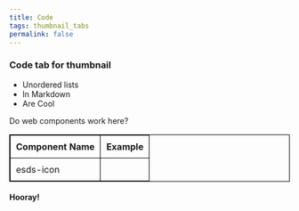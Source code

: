 ```yaml
---
title: Code
tags: thumbnail_tabs
permalink: false
---
```


### Code tab for thumbnail

- Unordered lists
- In Markdown
- Are Cool

Do web components work here?

<style>
  table {
    border: solid 1px black;
    border-collapse: collapse;
  }

  th, td {
    border: solid 1px black;
    padding: 10px;
  }
</style>

| Component Name | Example                 |
| -------------- | ----------------------- |
| esds-icon      | <esds-icon></esds-icon> |

#### Hooray!
